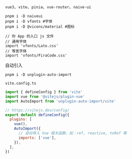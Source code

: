 
`vue3`、`vite`、`pinia`、`vue-router`、`naive-ui`

```
pnpm i -D naiveui
pnpm i -D vfonts #字体
pnpm i -D @vicons/material #图标
```

```
// 你 App 的入口 js 文件
// 通用字体
import 'vfonts/Lato.css'
// 等宽字体
import 'vfonts/FiraCode.css'
```

自动引入
```
pnpm i -D unplugin-auto-import 
```
`vite.config.ts`
```js
import { defineConfig } from 'vite'
import vue from '@vitejs/plugin-vue'
import AutoImport from 'unplugin-auto-import/vite'

// https://vitejs.dev/config/
export default defineConfig({
  plugins: [
    vue(),
    AutoImport({
      // 自动导入 Vue 相关函数，如：ref, reactive, toRef 等
      imports: ['vue'],
    }),
  ],
})
```




